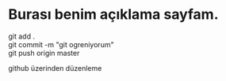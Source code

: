 # Burası benim açıklama sayfam.

git add .
<br>
git commit -m "git ogreniyorum"
<br>
git push origin master

github üzerinden düzenleme
